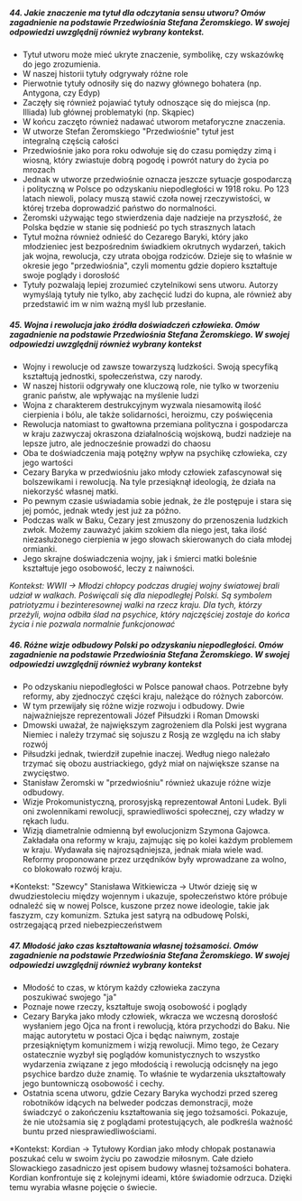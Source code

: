 ##### 44. Jakie znaczenie ma tytuł dla odczytania sensu utworu? Omów zagadnienie na podstawie Przedwiośnia Stefana Żeromskiego. W swojej odpowiedzi uwzględnij również wybrany kontekst.

- Tytuł utworu może mieć ukryte znaczenie, symbolikę, czy wskazówkę do jego zrozumienia.
- W naszej historii tytuły odgrywały różne role
- Pierwotnie tytuły odnosiły się do nazwy głównego bohatera (np. Antygona, czy Edyp)
- Zaczęły się również pojawiać tytuły odnoszące się do miejsca (np. Illiada) lub głównej problematyki (np. Skąpiec)
- W końcu zaczęto również nadawać utworom metaforyczne znaczenia.
- W utworze Stefan Żeromskiego "Przedwiośnie" tytuł jest integralną częścią całości
- Przedwiośnie jako pora roku odwołuje się do czasu pomiędzy zimą i wiosną, który zwiastuje dobrą pogodę i powrót natury do życia po mrozach
- Jednak w utworze przedwiośnie oznacza jeszcze sytuacje gospodarczą i polityczną w Polsce po odzyskaniu niepodległości w 1918 roku. Po 123 latach niewoli, polacy muszą stawić czoła nowej rzeczywistości, w której trzeba doprowadzić państwo do normalności. 
- Żeromski używając tego stwierdzenia daje nadzieje na przyszłość, że Polska będzie w stanie się podnieść po tych strasznych latach
- Tytuł można również odnieść do Cezarego Baryki, który jako młodzieniec jest bezpośrednim świadkiem okrutnych wydarzeń, takich jak wojna, rewolucja, czy utrata obojga rodziców. Dzieje się to właśnie w okresie jego "przedwiośnia", czyli momentu gdzie dopiero kształtuje swoje poglądy i dorosłość 
- Tytuły pozwalają lepiej zrozumieć czytelnikowi sens utworu. Autorzy wymyślają tytuły nie tylko, aby zachęcić ludzi do kupna, ale również aby przedstawić im w nim ważną myśl lub przesłanie. 

##### 45. Wojna i rewolucja jako źródła doświadczeń człowieka. Omów zagadnienie na podstawie Przedwiośnia Stefana Żeromskiego. W swojej odpowiedzi uwzględnij również wybrany kontekst

- Wojny i rewolucje od zawsze towarzyszą ludzkości. Swoją specyfiką kształtują jednostki, społeczeństwa, czy narody. 
- W naszej historii odgrywały one kluczową role, nie tylko w tworzeniu granic państw, ale wpływając na myślenie ludzi
- Wojna z charakterem destrukcyjnym wyzwala niesamowitą ilość cierpienia i bólu, ale także solidarności, heroizmu, czy poświęcenia
- Rewolucja natomiast to gwałtowna przemiana polityczna i gospodarcza w kraju zazwyczaj okraszona działalnością wojskową, budzi nadzieje na lepsze jutro, ale jednocześnie prowadzi do chaosu
- Oba te doświadczenia mają potężny wpływ na psychikę człowieka, czy jego wartości
- Cezary Baryka w przedwiośniu jako młody człowiek zafascynował się bolszewikami i rewolucją. Na tyle przesiąknął ideologią, że działa na niekorzyść własnej matki. 
- Po pewnym czasie uświadamia sobie jednak, że źle postępuje i stara się jej pomóc, jednak wtedy jest już za późno. 
- Podczas walk w Baku, Cezary jest zmuszony do przenoszenia ludzkich zwłok. Możemy zauważyć jakim szokiem dla niego jest, taka ilość niezasłużonego cierpienia w jego słowach skierowanych do ciała młodej ormianki.
- Jego skrajne doświadczenia wojny, jak i śmierci matki boleśnie kształtuje jego osobowość, leczy z naiwności. 

*Kontekst: WWII -> Młodzi chłopcy podczas drugiej wojny światowej brali udział w walkach. Poświęcali się dla niepodległej Polski. Są symbolem patriotyzmu i bezinteresownej walki na rzecz kraju. Dla tych, którzy przeżyli, wojna odbiła ślad na psychice, który najczęściej zostaje do końca życia i nie pozwala normalnie funkcjonować*
##### 46. Różne wizje odbudowy Polski po odzyskaniu niepodległości. Omów zagadnienie na podstawie Przedwiośnia Stefana Żeromskiego. W swojej odpowiedzi uwzględnij również wybrany kontekst

- Po odzyskaniu niepodległości w Polsce panował chaos. Potrzebne były reformy, aby zjednoczyć części kraju, należące do różnych zaborców.
- W tym przewijały się różne wizje rozwoju i odbudowy. Dwie najważniejsze reprezentowali Józef Piłsudzki i Roman Dmowski
-  Dmowski uważał, że największym zagrożeniem dla Polski jest wygrana Niemiec i należy trzymać się sojuszu z Rosją ze względu na ich słaby rozwój
- Piłsudzki jednak, twierdził zupełnie inaczej. Według niego należało trzymać się obozu austriackiego, gdyż miał on największe szanse na zwycięstwo. 
- Stanisław Żeromski w "przedwiośniu" również ukazuje różne wizje odbudowy. 
- Wizje Prokomunistyczną, prorosyjską reprezentował Antoni Ludek. Byli oni zwolennikami rewolucji, sprawiedliwości społecznej, czy władzy w rękach ludu.
- Wizją diametralnie odmienną był ewolucjonizm Szymona Gajowca. Zakładała ona reformy w kraju, zajmując się po kolei każdym problemem w kraju. Wydawała się najrozsądniejsza, jednak miała wiele wad. Reformy proponowane przez urzędników były wprowadzane za wolno, co blokowało rozwój kraju.

*Kontekst: "Szewcy" Stanisława Witkiewicza -> Utwór dzieję się w dwudziestoleciu między wojennym i ukazuje, społeczeństwo które próbuje odnaleźć się w nowej Polsce, kuszone przez nowe ideologie, takie jak faszyzm, czy komunizm. Sztuka jest satyrą na odbudowę Polski, ostrzegającą przed niebezpieczeństwem 

##### 47. Młodość jako czas kształtowania własnej tożsamości. Omów zagadnienie na podstawie Przedwiośnia Stefana Żeromskiego. W swojej odpowiedzi uwzględnij również wybrany kontekst

- Młodość to czas, w którym każdy człowieka zaczyna poszukiwać swojego "ja"
- Poznaje nowe rzeczy, kształtuje swoją osobowość i poglądy
- Cezary Baryka jako młody człowiek, wkracza we wczesną dorosłość wysłaniem jego Ojca na front i rewolucją, która przychodzi do Baku. Nie mając autorytetu w postaci Ojca i będąc naiwnym, zostaje przesiąkniętym komunizmem i wizją rewolucji. Mimo tego, że Cezary ostatecznie wyzbył się poglądów komunistycznych to wszystko wydarzenia związane z jego młodością i rewolucją odcisnęły na jego psychice bardzo duże znamię. To właśnie te wydarzenia ukształtowały jego buntowniczą osobowość i cechy.
- Ostatnia scena utworu, gdzie Cezary Baryka wychodzi przed szereg robotników idących na belweder podczas demonstracji, może świadczyć o zakończeniu kształtowania się jego tożsamości. Pokazuje, że nie utożsamia się z poglądami protestujących, ale podkreśla ważność buntu przed niesprawiedliwościami. 

*Kontekst: Kordian -> Tytułowy Kordian jako młody chłopak postanawia poszukać celu w swoim życiu po zawodzie miłosnym. Całe dzieło Slowackiego zasadniczo jest opisem budowy własnej tożsamości bohatera. Kordian konfrontuje się z kolejnymi ideami, które świadomie odrzuca. Dzięki temu wyrabia własne pojęcie o świecie. 
